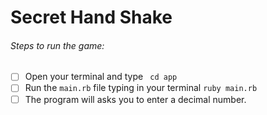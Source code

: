 # Secret Hand Shake 

###### Steps to run the game:

- [ ] Open your terminal and type ``` cd app```
- [ ] Run the ``` main.rb ``` file typing in your terminal ``` ruby main.rb ```
- [ ] The program will asks you to enter a decimal number.